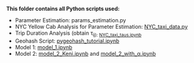 **This folder contains all Python scripts used:**

* Parameter Estimation: params_estimation.py
* NYC Yellow Cab Analysis for Parameter Estimation: [NYC_taxi_data.py](https://github.com/brianallen131/Uber-Predictive-Load-Management/blob/master/Python%20Scripts/NYC_taxi_data.py)
* Trip Duration Analysis (obtain &tau;<sub>ij): [NYC_taxi_taus.ipynb](https://github.com/brianallen131/Uber-Predictive-Load-Management/blob/master/Python%20Scripts/NYC_taxi_taus.ipynb)
* Geohash Script: [pygeohash_tutorial.ipynb](https://github.com/brianallen131/Uber-Predictive-Load-Management/blob/master/Python%20Scripts/pygeohash_tutorial.ipynb)
* Model 1: [model_1.ipynb](https://github.com/brianallen131/Uber-Predictive-Load-Management/blob/master/Python%20Scripts/model_1.ipynb)
* Model 2: [model_2_Keni.ipynb](https://github.com/brianallen131/Uber-Predictive-Load-Management/blob/master/Python%20Scripts/model_2_Keni.ipynb) and [model_2_with_&alpha;.ipynb](https://github.com/brianallen131/Uber-Predictive-Load-Management/blob/master/Python%20Scripts/model_2_with_&alpha;.ipynb)
